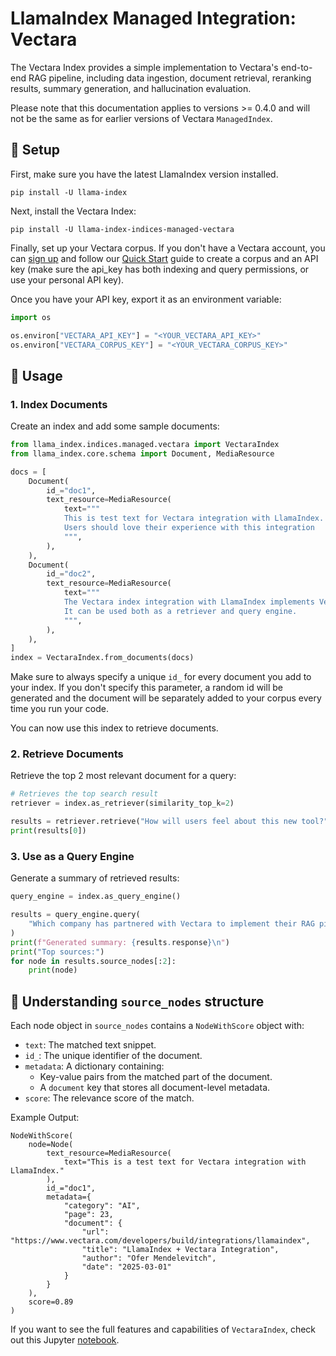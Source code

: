 # LlamaIndex Managed Integration: Vectara

The Vectara Index provides a simple implementation to Vectara's end-to-end RAG pipeline,
including data ingestion, document retrieval, reranking results, summary generation, and hallucination evaluation.

Please note that this documentation applies to versions >= 0.4.0 and will not be the same as for earlier versions of Vectara `ManagedIndex`.

## 📌 Setup

First, make sure you have the latest LlamaIndex version installed.

```
pip install -U llama-index
```

Next, install the Vectara Index:

```
pip install -U llama-index-indices-managed-vectara
```

Finally, set up your Vectara corpus. If you don't have a Vectara account, you can [sign up](https://vectara.com/integrations/llamaindex) and follow our [Quick Start](https://docs.vectara.com/docs/quickstart) guide to create a corpus and an API key (make sure the api_key has both indexing and query permissions, or use your personal API key).

Once you have your API key, export it as an environment variable:

```python
import os

os.environ["VECTARA_API_KEY"] = "<YOUR_VECTARA_API_KEY>"
os.environ["VECTARA_CORPUS_KEY"] = "<YOUR_VECTARA_CORPUS_KEY>"
```

## 🚀 Usage

### 1. Index Documents

Create an index and add some sample documents:

```python
from llama_index.indices.managed.vectara import VectaraIndex
from llama_index.core.schema import Document, MediaResource

docs = [
    Document(
        id_="doc1",
        text_resource=MediaResource(
            text="""
            This is test text for Vectara integration with LlamaIndex.
            Users should love their experience with this integration
            """,
        ),
    ),
    Document(
        id_="doc2",
        text_resource=MediaResource(
            text="""
            The Vectara index integration with LlamaIndex implements Vectara's RAG pipeline.
            It can be used both as a retriever and query engine.
            """,
        ),
    ),
]
index = VectaraIndex.from_documents(docs)
```

Make sure to always specify a unique `id_` for every document you add to your index.
If you don't specify this parameter, a random id will be generated and the document will be separately added to your corpus every time you run your code.

You can now use this index to retrieve documents.

### 2. Retrieve Documents

Retrieve the top 2 most relevant document for a query:

```python
# Retrieves the top search result
retriever = index.as_retriever(similarity_top_k=2)

results = retriever.retrieve("How will users feel about this new tool?")
print(results[0])
```

### 3. Use as a Query Engine

Generate a summary of retrieved results:

```python
query_engine = index.as_query_engine()

results = query_engine.query(
    "Which company has partnered with Vectara to implement their RAG pipeline as an index?"
)
print(f"Generated summary: {results.response}\n")
print("Top sources:")
for node in results.source_nodes[:2]:
    print(node)
```

## 📂 Understanding `source_nodes` structure

Each node object in `source_nodes` contains a `NodeWithScore` object with:

- `text`: The matched text snippet.
- `id_`: The unique identifier of the document.
- `metadata`: A dictionary containing:
  - Key-value pairs from the matched part of the document.
  - A `document` key that stores all document-level metadata.
- `score`: The relevance score of the match.

Example Output:

```
NodeWithScore(
    node=Node(
        text_resource=MediaResource(
            text="This is a test text for Vectara integration with LlamaIndex."
        ),
        id_="doc1",
        metadata={
            "category": "AI",
            "page": 23,
            "document": {
                "url": "https://www.vectara.com/developers/build/integrations/llamaindex",
                "title": "LlamaIndex + Vectara Integration",
                "author": "Ofer Mendelevitch",
                "date": "2025-03-01"
            }
        }
    ),
    score=0.89
)
```

If you want to see the full features and capabilities of `VectaraIndex`, check out this Jupyter [notebook](https://github.com/vectara/example-notebooks/blob/main/notebooks/using-vectara-with-llamaindex.ipynb).
